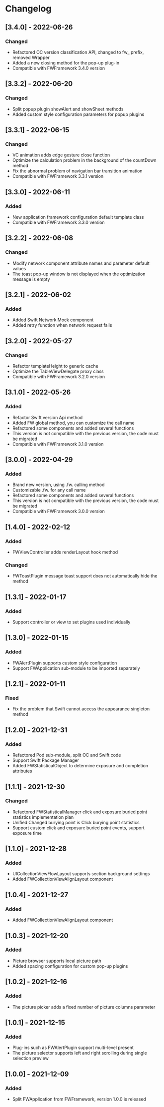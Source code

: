 # Changelog

## [3.4.0] - 2022-06-26

### Changed
* Refactored OC version classification API, changed to fw_ prefix, removed Wrapper
* Added a new closing method for the pop-up plug-in
* Compatible with FWFramework 3.4.0 version

## [3.3.2] - 2022-06-20

### Changed
* Split popup plugin showAlert and showSheet methods
* Added custom style configuration parameters for popup plugins

## [3.3.1] - 2022-06-15

### Changed
* VC animation adds edge gesture close function
* Optimize the calculation problem in the background of the countDown method
* Fix the abnormal problem of navigation bar transition animation
* Compatible with FWFramework 3.3.1 version

## [3.3.0] - 2022-06-11

### Added
* New application framework configuration default template class
* Compatible with FWFramework 3.3.0 version

## [3.2.2] - 2022-06-08

### Changed
* Modify network component attribute names and parameter default values
* The toast pop-up window is not displayed when the optimization message is empty

## [3.2.1] - 2022-06-02

### Added
* Added Swift Network Mock component
* Added retry function when network request fails

## [3.2.0] - 2022-05-27

### Changed
* Refactor templateHeight to generic cache
* Optimize the TableViewDelegate proxy class
* Compatible with FWFramework 3.2.0 version

## [3.1.0] - 2022-05-26

### Added
* Refactor Swift version Api method
* Added FW global method, you can customize the call name
* Refactored some components and added several functions
* This version is not compatible with the previous version, the code must be migrated
* Compatible with FWFramework 3.1.0 version

## [3.0.0] - 2022-04-29

### Added
* Brand new version, using .fw. calling method
* Customizable .fw. for any call name
* Refactored some components and added several functions
* This version is not compatible with the previous version, the code must be migrated
* Compatible with FWFramework 3.0.0 version

## [1.4.0] - 2022-02-12

### Added
* FWViewController adds renderLayout hook method

### Changed
* FWToastPlugin message toast support does not automatically hide the method

## [1.3.1] - 2022-01-17

### Added
* Support controller or view to set plugins used individually

## [1.3.0] - 2022-01-15

### Added
* FWAlertPlugin supports custom style configuration
* Support FWApplication sub-module to be imported separately

## [1.2.1] - 2022-01-11

### Fixed
* Fix the problem that Swift cannot access the appearance singleton method

## [1.2.0] - 2021-12-31

### Added
* Refactored Pod sub-module, split OC and Swift code
* Support Swift Package Manager
* Added FWStatisticalObject to determine exposure and completion attributes

## [1.1.1] - 2021-12-30

### Changed

* Refactored FWStatisticalManager click and exposure buried point statistics implementation plan
* Unified Changed burying point is Click burying point statistics
* Support custom click and exposure buried point events, support exposure time

## [1.1.0] - 2021-12-28

### Added

* UICollectionViewFlowLayout supports section background settings
* Added FWCollectionViewAlignLayout component

## [1.0.4] - 2021-12-27

### Added

* Added FWCollectionViewAlignLayout component

## [1.0.3] - 2021-12-20

### Added

* Picture browser supports local picture path
* Added spacing configuration for custom pop-up plugins

## [1.0.2] - 2021-12-16

### Added

* The picture picker adds a fixed number of picture columns parameter

## [1.0.1] - 2021-12-15

### Added

* Plug-ins such as FWAlertPlugin support multi-level present
* The picture selector supports left and right scrolling during single selection preview

## [1.0.0] - 2021-12-09

### Added

* Split FWApplication from FWFramework, version 1.0.0 is released
